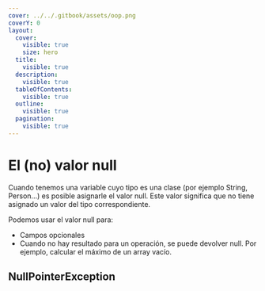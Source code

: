 ```yaml
---
cover: ../../.gitbook/assets/oop.png
coverY: 0
layout:
  cover:
    visible: true
    size: hero
  title:
    visible: true
  description:
    visible: true
  tableOfContents:
    visible: true
  outline:
    visible: true
  pagination:
    visible: true
---
```


# El (no) valor null

Cuando tenemos una variable cuyo tipo es una clase (por ejemplo String, Person...) es posible asignarle el valor null. Este valor significa que no tiene asignado un valor del tipo correspondiente.

Podemos usar el valor null para:

* Campos opcionales
* Cuando no hay resultado para un operación, se puede devolver null. Por ejemplo, calcular el máximo de un array vacío.

## NullPointerException

